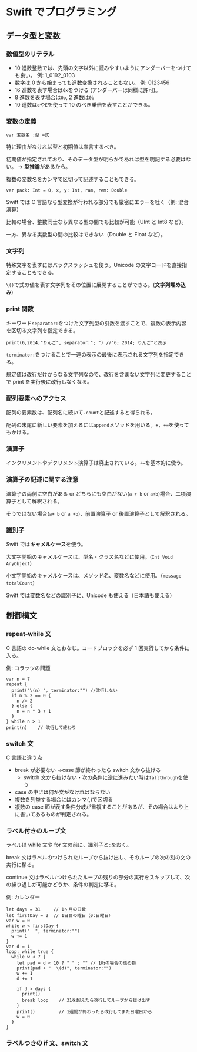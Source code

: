 # Swift でプログラミング

## データ型と変数

### 数値型のリテラル

- 10 進数整数では、先頭の文字以外に読みやすいようにアンダーバーをつけても良い。 例: 1_0192_0103
- 数字は 0 から始まっても進数変換されることもない。 例: 0123456
- 16 進数を表す場合は`0x`をつける (アンダーバーは同様に許可)。
- 8 進数を表す場合は`0o`, 2 進数は`0b`
- 10 進数は`e`や`E`を使って 10 のべき乗倍を表すことができる。

### 変数の定義

`var 変数名 :型 =式`

特に理由がなければ型と初期値は宣言するべき。

初期値が指定されており、そのデータ型が明らかであれば型を明記する必要はない。 → **型推論**があるから。

複数の変数名をカンマで区切って記述することもできる。

`var pack: Int = 0, x, y: Int, ram, rem: Double`

Swift では C 言語なら型変換が行われる部分でも厳密にエラーを吐く（例: 混合演算）

比較の場合、整数同士なら異なる型の間でも比較が可能（UInt と Int8 など）。

一方、異なる実数型の間の比較はできない（Double と Float など）。

### 文字列

特殊文字を表すにはバックスラッシュを使う。Unicode の文字コードを直接指定することもできる。

`\()`で式の値を表す文字列をその位置に展開することができる。(**文字列埋め込み**)

### print 関数

キーワード`separator:`をつけた文字列型の引数を渡すことで、複数の表示内容を区切る文字列を指定できる。

`print(6,2014,"りんご", separator:"; ") //"6; 2014; りんご"と表示`

`terminator:`をつけることで一連の表示の最後に表示される文字列を指定できる。

規定値は改行だけからなる文字列なので、改行を含まない文字列に変更することで print を実行後に改行しなくなる。

### 配列要素へのアクセス

配列の要素数は、配列名に続いて`.count`と記述すると得られる。

配列の末尾に新しい要素を加えるには`append`メソッドを用いる。`+, +=`を使ってもかける。

### 演算子

インクリメントやデクリメント演算子は廃止されている。`+=`を基本的に使う。

### 演算子の記述に関する注意

演算子の両側に空白がある or どちらにも空白がない(`a + b` or `a+b`)場合、二項演算子として解釈される。

そうではない場合(`a+ b` or `a +b`)、前置演算子 or 後置演算子として解釈される。

### 識別子

Swift では**キャメルケース**を使う。

大文字開始のキャメルケースは、型名・クラス名などに使用。(`Int Void AnyObject`)

小文字開始のキャメルケースは、メソッド名、変数名などに使用。（`message totalCount`）

Swift では変数名などの識別子に、Unicode も使える（日本語も使える）

## 制御構文

### repeat-while 文

C 言語の do-while 文とおなじ。コードブロックを必ず 1 回実行してから条件に入る。

例: コラッツの問題

```
var n = 7
repeat {
  print("\(n) ", terminator:"") //改行しない
  if n % 2 == 0 {
    n /= 2
  } else {
    n = n * 3 + 1
  }
} while n > 1
print(n)    // 改行して終わり
```

### switch 文

C 言語と違う点

- break が必要ない →case 節が終わったら switch 文から抜ける
  - switch 文から抜けない・次の条件に逆に進みたい時は`fallthrough`を使う
- case の中には何か文がなければならない
- 複数を列挙する場合にはカンマ(,)で区切る
- 複数の case 節が表す条件分岐が重複することがあるが、その場合はより上に書いてあるものが判定される。

### ラベル付きのループ文

ラベルは while 文や for 文の前に、識別子と`:`をおく。

break 文はラベルのつけられたループから抜け出し、そのループの次の別の文の実行に移る。

continue 文はラベルﾉつけられたループの残りの部分の実行をスキップして、次の繰り返しが可能かどうか、条件の判定に移る。

例: カレンダー

```
let days = 31     // 1ヶ月の日数
let firstDay = 2  // 1日目の曜日（0:日曜日）
var w = 0
while w < firstDay {
  print("  ", terminator:"")
  w += 1
}
var d = 1
loop: while true {
  while w < 7 {
    let pad = d < 10 ? " " : "" // 1桁の場合の詰め物
    print(pad + "  \(d)", terminator:"")
    w += 1
    d += 1

    if d > days {
      print()
      break loop    // 31を超えたら改行してループから抜け出す
    }
    print()         // 1週間が終わったら改行してまた日曜日から
    w = 0
  }
}
```

### ラベルつきの if 文、switch 文
